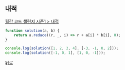 ## 내적

[월간 코드 챌린지 시즌1 > 내적](https://programmers.co.kr/learn/courses/30/lessons/70128)

``` js
function solution(a, b) {
    return a.reduce((r, _, i) => r + a[i] * b[i], 0);
}

console.log(solution([1, 2, 3, 4], [-3, -1, 0, 2]));
console.log(solution([-1, 0, 1], [1, 0, -1]));
```

[뒤로](https://github.com/SeongYongLee/TIL/tree/main/Algorithm/Programmers)